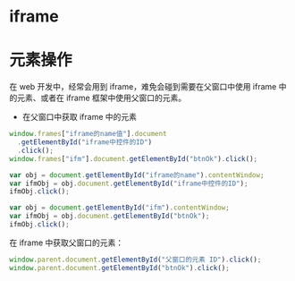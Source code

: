 # iframe

# 元素操作

在 web 开发中，经常会用到 iframe，难免会碰到需要在父窗口中使用 iframe 中的元素、或者在 iframe 框架中使用父窗口的元素。

- 在父窗口中获取 iframe 中的元素

```js
window.frames["iframe的name值"].document
  .getElementById("iframe中控件的ID")
  .click();
window.frames["ifm"].document.getElementById("btnOk").click();
```

```js
var obj = document.getElementById("iframe的name").contentWindow;
var ifmObj = obj.document.getElementById("iframe中控件的ID");
ifmObj.click();

var obj = document.getElementById("ifm").contentWindow;
var ifmObj = obj.document.getElementById("btnOk");
ifmObj.click();
```

在 iframe 中获取父窗口的元素：

```js
window.parent.document.getElementById("父窗口的元素 ID").click();
window.parent.document.getElementById("btnOk").click();
```
